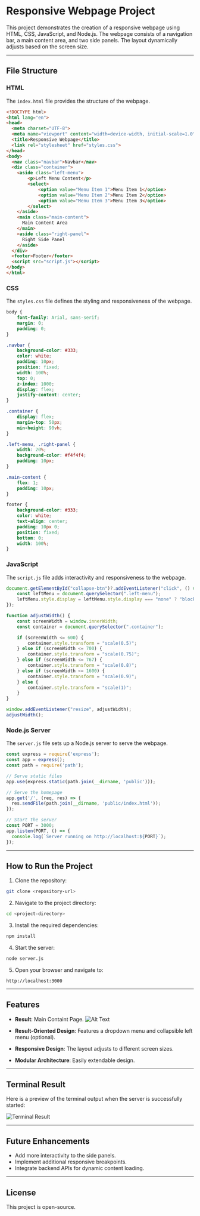 # Responsive Webpage Project

This project demonstrates the creation of a responsive webpage using HTML, CSS, JavaScript, and Node.js. The webpage consists of a navigation bar, a main content area, and two side panels. The layout dynamically adjusts based on the screen size.

---

## File Structure

### HTML
The `index.html` file provides the structure of the webpage.

```html
<!DOCTYPE html>
<html lang="en">
<head>
  <meta charset="UTF-8">
  <meta name="viewport" content="width=device-width, initial-scale=1.0">
  <title>Responsive Webpage</title>
  <link rel="stylesheet" href="styles.css">
</head>
<body>
  <nav class="navbar">Navbar</nav>
  <div class="container">
    <aside class="left-menu">
        <p>Left Menu Content</p>
        <select>
            <option value="Menu Item 1">Menu Item 1</option>
            <option value="Menu Item 2">Menu Item 2</option>
            <option value="Menu Item 3">Menu Item 3</option>
        </select>
    </aside>
    <main class="main-content">
      Main Content Area
    </main>
    <aside class="right-panel">
      Right Side Panel
    </aside>
  </div>
  <footer>Footer</footer>
  <script src="script.js"></script>
</body>
</html>
```

### CSS
The `styles.css` file defines the styling and responsiveness of the webpage.

```css
body {
    font-family: Arial, sans-serif;
    margin: 0;
    padding: 0;
}

.navbar {
    background-color: #333;
    color: white;
    padding: 10px;
    position: fixed;
    width: 100%;
    top: 0;
    z-index: 1000;
    display: flex;
    justify-content: center;
}

.container {
    display: flex;
    margin-top: 50px;
    min-height: 90vh;
}

.left-menu, .right-panel {
    width: 20%;
    background-color: #f4f4f4;
    padding: 10px;
}

.main-content {
    flex: 1;
    padding: 10px;
}

footer {
    background-color: #333;
    color: white;
    text-align: center;
    padding: 10px 0;
    position: fixed;
    bottom: 0;
    width: 100%;
}
```

### JavaScript
The `script.js` file adds interactivity and responsiveness to the webpage.

```javascript
document.getElementById("collapse-btn")?.addEventListener("click", () => {
    const leftMenu = document.querySelector(".left-menu");
    leftMenu.style.display = leftMenu.style.display === "none" ? "block" : "none";
});

function adjustWidth() {
    const screenWidth = window.innerWidth;
    const container = document.querySelector(".container");

    if (screenWidth <= 600) {
        container.style.transform = "scale(0.5)";
    } else if (screenWidth <= 700) {
        container.style.transform = "scale(0.75)";
    } else if (screenWidth <= 767) {
        container.style.transform = "scale(0.8)";
    } else if (screenWidth <= 1600) {
        container.style.transform = "scale(0.9)";
    } else {
        container.style.transform = "scale(1)";
    }
}

window.addEventListener("resize", adjustWidth);
adjustWidth();
```

### Node.js Server
The `server.js` file sets up a Node.js server to serve the webpage.

```javascript
const express = require('express');
const app = express();
const path = require('path');

// Serve static files
app.use(express.static(path.join(__dirname, 'public')));

// Serve the homepage
app.get('/', (req, res) => {
  res.sendFile(path.join(__dirname, 'public/index.html'));
});

// Start the server
const PORT = 3000;
app.listen(PORT, () => {
  console.log(`Server running on http://localhost:${PORT}`);
});
```

---

## How to Run the Project

1. Clone the repository:

```bash
git clone <repository-url>
```

2. Navigate to the project directory:

```bash
cd <project-directory>
```

3. Install the required dependencies:

```bash
npm install
```

4. Start the server:

```bash
node server.js
```

5. Open your browser and navigate to:

```text
http://localhost:3000
```

---

## Features

- **Result**: Main Containt Page.
![Alt Text](https://github.com/AniketP117/Frontend-Work-With-js/blob/3964c47d49ecd7dae57c75239bf0d73de5b313d2/Responsive%20Web%20Page/Result%20of%20the%20execution.png)

- **Result-Oriented Design**: Features a dropdown menu and collapsible left menu (optional).

- **Responsive Design**: The layout adjusts to different screen sizes.
- **Modular Architecture**: Easily extendable design.

---

## Terminal Result

Here is a preview of the terminal output when the server is successfully started:

![Terminal Result](https://github.com/AniketP117/Frontend-Work-With-js/blob/83ade66c41e9743815dcbf3695bdca9a47526bfa/Responsive%20Web%20Page/Terminal%20after%20code%20execution.png)

---

## Future Enhancements

- Add more interactivity to the side panels.
- Implement additional responsive breakpoints.
- Integrate backend APIs for dynamic content loading.

---

## License

This project is open-source.
